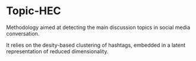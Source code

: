 # Topic-HEC

Methodology aimed at detecting the main discussion topics in social media conversation.

It relies on the desity-based clustering of hashtags, embedded in a latent representation of reduced dimensionality.

